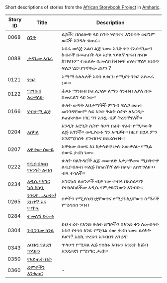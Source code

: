 Short descriptions of stories from the [African Storybook Project](http://my.africanstorybook.org) in [Amharic](https://github.com/global-asp/asp-source/tree/master/am).

Story ID | Title | Description
-------- | ----- | -----------
0068 | [ስንት](http://my.africanstorybook.org/stories/ስንት) | ልጆች፣ በስዕሎቹ ላይ ስንት ነፍሳት፣ እንስሳት ወይንም ወፎች እንዳሉ ቁጠሩ፡፡
0088 | [ታዳጊው አበራ](http://my.africanstorybook.org/stories/ታዳጊው-አበራ) | አበራ ወላጅ አልባ ልጅ ነው። አንድ ቀን የአሳዳጊውን ከብቶች በመጠበቅ ላይ እያለ ሃይለኛ ዝናብ ዘነበ። ከዝናቡም ተጠልሎ ሲመለስ ከብቶቹ ጠፍተዋል። እነሱን ፍለጋ ሄደ፥ያገኛቸው ይሆን？
0121 | [ገንፎ](http://my.africanstorybook.org/stories/%E1%8C%88%E1%8A%95%E1%8D%8E) | እማማ ስለሌለች አባባ ለቁርስ የሚሆን ገንፎ እየሠራ ነው፡፡
0122 | [ማንበብ እወዳለሁ](http://my.africanstorybook.org/stories/ማንበብ-እወዳለሁ-0) | ሕጻኑ ማንበብ ይፈልጋል፡፡ ለማን ላንብብ እያለ ሰው በመፈለግ ላይ ነው፡፡
0166 | [ሃብታሟ ልጅ](http://my.africanstorybook.org/stories/ሃብታሟ-ልጅ) | ሁለት ወጣት እህታማቾች ምግብ ፍለጋ ወጡ። መንገዳቸውም ላይ አንድ ትልቅ ሴትዮ ለእርዳታ ይጠይቃሉ። ነገር ግን አንዷ ብቻ ትረዳቸዋለች።
0204 | [አስካለ](http://my.africanstorybook.org/stories/አስካለ) | አንዲት አሮጊት ሴትዮ ካሁን በፊት ኖራት የማታውቅ ልጅ አገኘች፡፡ ወዲያውኑ ግን አጣቻት፡፡ ከዚያ በኋላ ምን እንደሚከሰት ያንብቡና ይድረሱበት፡፡
0207 | [አዋቂው ሰውዬ](http://my.africanstorybook.org/stories/አዋቂው-ሰውዬ) | አዋቂው ሰውዬ እኔ ከታላቆቼ ሁሉ አውቃለሁ የሚል ሰውዬ ታሪክ ነው።
0222 | [የዲያብሎስ የአንገት ልብስ](http://my.africanstorybook.org/stories/የዲያብሎስ-የአንገት-ልብስ) | ሁለት ባለትዳሮች ልጅ መውለድ አቃታቸው፡፡ ሚስትዮዋ ለዲያብሎስ ‹‹ልጅ ከሰጠኸኝ ልዩ ስጦታ እሰጥሃለሁ›› ብላ ተሳለች፡፡
0234 | [አዲሴ የእግር ኳስ ኮከቧ](http://my.africanstorybook.org/stories/አዲሴ-የእግር-ኳስ-ኮከቧ) | እግርኳስ ለወንዶች ብቻ ነው ተብላ በአሰልጣኙ የተከለከለችው አዲሴ የምታደርገውን አንብቡ፡፡
0265 | [ንገሩኝ ...አሁኑኑ! ደስተኛ እና የተከፋ](http://my.africanstorybook.org/stories/ደስ-ያላችሁና-የከፋችሁ-አሁኑኑ-…-ንገሩኝ) | ሰዎችን የሚያስደስቷቸውንና የሚያስከፏቸውን ስሜቶች የሚዳስስ ንባብ
0284 | [ተመለሽ ድመቴ](http://my.africanstorybook.org/stories/ተመለሽ-ድመቴ) | 
0304 | [ገብጋባው ክንዴ](http://my.africanstorybook.org/stories/ገብጋባው-ክንዴ) | ይህ ተረት የአንድ ሁለት ድግሶችን በአንድ ቀን ለመብላት አስቦ የተነሳ ክንዴ የሚባል ሰው ታሪክ ነው፡፡ ይሳካት ይሆን? እስኪ ተረቱን አንብበን እንረዳ!
0343 | [አባቱን የታደገ ጥላሁን](http://my.africanstorybook.org/stories/አባቱን-የታደገው-ጥላሁን) | ጥላሁን የሚባል ልጅ የሰከሩ አባቱን እንዴት ከጅብ እንደታደገ የሚነግር ታሪክ።
0350 | [የአይጢት ቤት](http://my.africanstorybook.org/stories/የአይጢት-ቤት) | 
0360 | [ድምቶችን እንቁጠር](http://my.africanstorybook.org/stories/ድመቶችን-እንቁጠር) | -
